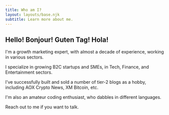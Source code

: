```yaml
---
title: Who am I?
layout: layouts/base.njk
subtitle: Learn more about me.
---
```


## Hello! Bonjour! Guten Tag! Hola! 

I'm a growth marketing expert, with almost a decade of experience, working in various sectors. 

I specialize in growing B2C startups and SMEs, in Tech, Finance, and Entertainment sectors.

I've successfully built and sold a number of tier-2 blogs as a hobby, including AOX Crypto News, XM Bitcoin, etc.

I'm also an amateur coding enthusiast, who dabbles in different languages.

Reach out to me if you want to talk.

